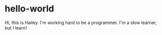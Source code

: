 # hello-world

Hi, this is Hailey. I'm working hard to be a programmer.
I'm a slow learner, but I learn!
